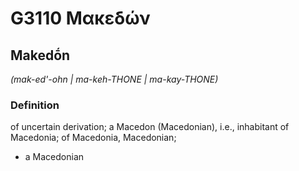 # G3110 Μακεδών

## Makedṓn

_(mak-ed'-ohn | ma-keh-THONE | ma-kay-THONE)_

### Definition

of uncertain derivation; a Macedon (Macedonian), i.e., inhabitant of Macedonia; of Macedonia, Macedonian; 

- a Macedonian
